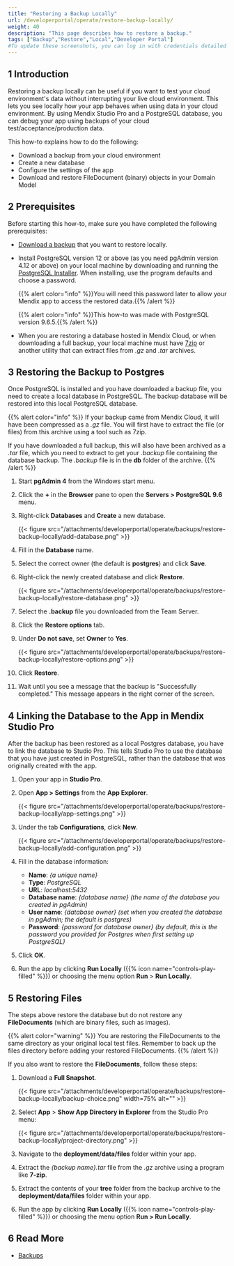 ```yaml
---
title: "Restoring a Backup Locally"
url: /developerportal/operate/restore-backup-locally/
weight: 40
description: "This page describes how to restore a backup."
tags: ["Backup","Restore","Local","Developer Portal"]
#To update these screenshots, you can log in with credentials detailed in How to Update Screenshots Using Team Apps.
---
```


## 1 Introduction

Restoring a backup locally can be useful if you want to test your cloud environment's data without interrupting your live cloud environment. This lets you see locally how your app behaves when using data in your cloud environment. By using Mendix Studio Pro and a PostgreSQL database, you can debug your app using backups of your cloud test/acceptance/production data.

This how-to explains how to do the following:

* Download a backup from your cloud environment
* Create a new database
* Configure the settings of the app
* Download and restore FileDocument (binary) objects in your Domain Model

## 2 Prerequisites

Before starting this how-to, make sure you have completed the following prerequisites:

* [Download a backup](/developerportal/operate/download-backup/) that you want to restore locally.
* Install PostgreSQL version 12 or above (as you need pgAdmin version 4.12 or above) on your local machine by downloading and running the [PostgreSQL Installer](https://www.postgresql.org/download/windows/). When installing, use the program defaults and choose a password.

    {{% alert color="info" %}}You will need this password later to allow your Mendix app to access the restored data.{{% /alert %}}

    {{% alert color="info" %}}This how-to was made with PostgreSQL version 9.6.5.{{% /alert %}}

* When you are restoring a database hosted in Mendix Cloud, or when downloading a full backup, your local machine must have [7zip](https://www.7-zip.org/) or another utility that can extract files from *.gz* and *.tar* archives.

## 3 Restoring the Backup to Postgres

Once PostgreSQL is installed and you have downloaded a backup file, you need to create a local database in PostgreSQL. The backup database will be restored into this local PostgreSQL database.

{{% alert color="info" %}}
If your backup came from Mendix Cloud, it will have been compressed as a *.gz* file. You will first have to extract the file (or files) from this archive using a tool such as 7zip.

If you have downloaded a full backup, this will also have been archived as a *.tar* file, which you need to extract to get your *.backup* file containing the database backup. The *.backup* file is in the **db** folder of the archive.
{{% /alert %}}

1. Start **pgAdmin 4** from the Windows start menu. 
2. Click the **+** in the **Browser** pane to open the **Servers > PostgreSQL 9.6** menu.
3. Right-click **Databases** and **Create** a new database.

    {{< figure src="/attachments/developerportal/operate/backups/restore-backup-locally/add-database.png" >}}

4. Fill in the **Database** name.
5. Select the correct owner (the default is **postgres**) and click **Save**.
6. Right-click the newly created database and click **Restore**.

    {{< figure src="/attachments/developerportal/operate/backups/restore-backup-locally/restore-database.png" >}}

7. Select the **.backup** file you downloaded from the Team Server.
8. Click the **Restore options** tab.
9. Under **Do not save**, set **Owner** to **Yes**.

    {{< figure src="/attachments/developerportal/operate/backups/restore-backup-locally/restore-options.png" >}}

10. Click **Restore**.
11. Wait until you see a message that the backup is "Successfully completed." This message appears in the right corner of the screen.

## 4 Linking the Database to the App in Mendix Studio Pro

After the backup has been restored as a local Postgres database, you have to link the database to Studio Pro. This tells Studio Pro to use the database that you have just created in PostgreSQL, rather than the database that was originally created with the app.

1. Open your app in **Studio Pro**.
2. Open **App > Settings** from the **App Explorer**.

    {{< figure src="/attachments/developerportal/operate/backups/restore-backup-locally/app-settings.png" >}}

3. Under the tab **Configurations**, click **New**.

    {{< figure src="/attachments/developerportal/operate/backups/restore-backup-locally/add-configuration.png" >}}

4. Fill in the database information:
    * **Name**: *{a unique name}*
    * **Type**: *PostgreSQL*
    * **URL**: *localhost:5432*
    * **Database name**: *{database name} (the name of the database you created in pgAdmin)*
    * **User name**: *{database owner} (set when you created the database in pgAdmin; the default is postgres)*
    * **Password**: *{password for database owner} (by default, this is the password you provided for Postgres when first setting up PostgreSQL)*

5. Click **OK**.
6. Run the app by clicking **Run Locally** ({{% icon name="controls-play-filled" %}}) or choosing the menu option **Run** > **Run Locally**.

## 5 Restoring Files

The steps above restore the database but do not restore any **FileDocuments** (which are binary files, such as images).

{{% alert color="warning" %}}
You are restoring the FileDocuments to the same directory as your original local test files. Remember to back up the files directory before adding your restored FileDocuments.
{{% /alert %}}

If you also want to restore the **FileDocuments**, follow these steps:

1. Download a **Full Snapshot**.

    {{< figure src="/attachments/developerportal/operate/backups/restore-backup-locally/backup-choice.png" width=75% alt="" >}}

2. Select **App** > **Show App Directory in Explorer** from the Studio Pro menu:

    {{< figure src="/attachments/developerportal/operate/backups/restore-backup-locally/project-directory.png" >}}

3. Navigate to the **deployment/data/files** folder within your app.
4. Extract the *{backup name}.tar* file from the *.gz* archive using a program like **7-zip**.
5. Extract the contents of your **tree** folder from the backup archive to the  **deployment/data/files** folder within your app.
6. Run the app by clicking **Run Locally** ({{% icon name="controls-play-filled" %}}) or choosing the menu option **Run > Run Locally**.

## 6 Read More

* [Backups](/developerportal/operate/backups/)
